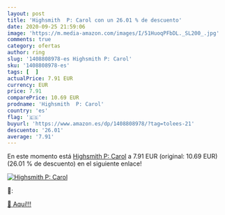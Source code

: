 ```yaml
---
layout: post
title: 'Highsmith  P: Carol con un 26.01 % de descuento'
date: 2020-09-25 21:59:06
image: 'https://m.media-amazon.com/images/I/51HuoqPFbDL._SL200_.jpg'
comments: true
category: ofertas
author: ring
slug: '1408808978-es Highsmith P: Carol'
sku: '1408808978-es'
tags: [  ]
actualPrice: 7.91 EUR
currency: EUR
price: 7.91
comparePrice: 10.69 EUR
prodname: 'Highsmith  P: Carol'
country: 'es'
flag: '🇪🇸'
buyurl: 'https://www.amazon.es/dp/1408808978/?tag=tolees-21'
descuento: '26.01'
average: '7.91'
---
```


En este momento está [Highsmith  P: Carol](https://www.amazon.es/dp/1408808978/?tag=tolees-21) a 7.91 EUR (original: 10.69 EUR) (26.01 %  de descuento) en el siguiente enlace!

[![Highsmith  P: Carol](https://m.media-amazon.com/images/I/51HuoqPFbDL._SL200_.jpg)](https://www.amazon.es/dp/1408808978/?tag=tolees-21)

🔎:


[🛒 Aquí!!!](https://www.amazon.es/dp/1408808978/?tag=tolees-21)
